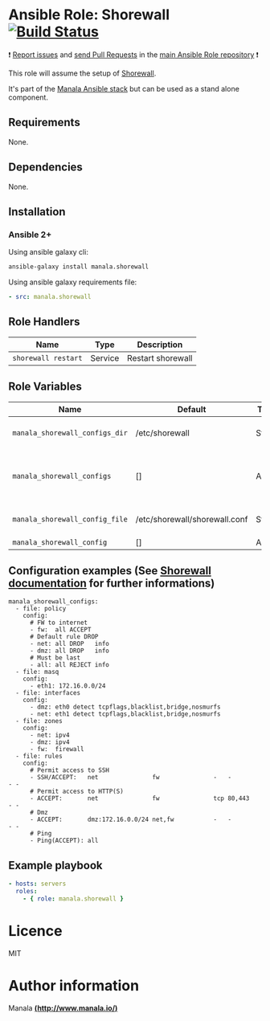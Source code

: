 # Ansible Role: Shorewall [![Build Status](https://travis-ci.org/manala/ansible-role-shorewall.svg?branch=master)](https://travis-ci.org/manala/ansible-role-shorewall)

:exclamation: [Report issues](https://github.com/manala/ansible-roles/issues) and [send Pull Requests](https://github.com/manala/ansible-roles/pulls) in the [main Ansible Role repository](https://github.com/manala/ansible-roles) :exclamation:

This role will assume the setup of [Shorewall](http://shorewall.net/).

It's part of the [Manala Ansible stack](http://www.manala.io) but can be used as a stand alone component.

## Requirements

None.

## Dependencies

None.

## Installation

### Ansible 2+

Using ansible galaxy cli:

```bash
ansible-galaxy install manala.shorewall
```

Using ansible galaxy requirements file:

```yaml
- src: manala.shorewall
```

## Role Handlers

| Name                   | Type    | Description                |
| ---------------------- | ------- | -------------------------- |
| `shorewall restart`    | Service | Restart shorewall          |

## Role Variables

| Name                              | Default                       | Type    | Description                                 |
| --------------------------------- | ----------------------------- | ------- | ------------------------------------------- |
| `manala_shorewall_configs_dir`    | /etc/shorewall                | String  | Path to configs directory                   |
| `manala_shorewall_configs`        | []                            | Array   | Configs (zones, rules, interfaces, ...)     |
| `manala_shorewall_config_file`    | /etc/shorewall/shorewall.conf | String  | Path to main config file                    |
| `manala_shorewall_config`         | []                            | Array   | Main config                                 |

## Configuration examples (See [Shorewall documentation](http://shorewall.net/Documentation_Index.html) for further informations)

```
manala_shorewall_configs:
  - file: policy
    config:
      # FW to internet
      - fw:  all ACCEPT
      # Default rule DROP
      - net: all DROP   info
      - dmz: all DROP   info
      # Must be last
      - all: all REJECT info
  - file: masq
    config:
      - eth1: 172.16.0.0/24
  - file: interfaces
    config:
      - dmz: eth0 detect tcpflags,blacklist,bridge,nosmurfs
      - net: eth1 detect tcpflags,blacklist,bridge,nosmurfs
  - file: zones
    config:
      - net: ipv4
      - dmz: ipv4
      - fw:  firewall
  - file: rules
    config:
      # Permit access to SSH
      - SSH/ACCEPT:   net               fw               -   -              - -
      # Permit access to HTTP(S)
      - ACCEPT:       net               fw               tcp 80,443         - -
      # Dmz
      - ACCEPT:       dmz:172.16.0.0/24 net,fw           -   -              - -
      # Ping
      - Ping(ACCEPT): all
```

## Example playbook

```yaml
- hosts: servers
  roles:
    - { role: manala.shorewall }
```

# Licence

MIT

# Author information

Manala [**(http://www.manala.io/)**](http://www.manala.io)
